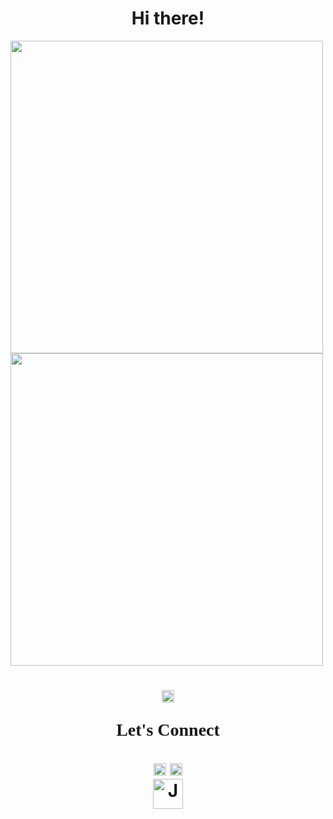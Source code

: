 
  
   <!---
GITHUB Streaks
--->
  
  <h1 align="center" font-family=Calibri"> Hi there!</h1>

 <!---
GITHUB STATS
--->
  <img align="center" src="https://github-readme-streak-stats.herokuapp.com/?user=mangoseeds&theme=github-light&show)"  width="500px"  />
  <img align="center" src="https://github-readme-stats.vercel.app/api?username=mangoseeds&theme=vue&show4&show_icons=true&hide_title=true&text_color=ffbfd8"  width="500px" />


<h1 align="center"> 
  <div>
    <img align="center" src="https://media.giphy.com/media/xEEzGpNOstpHkS9UaZ/giphy.gif" width="20px"> 
    <p style ="font-family:Calibri">Let's Connect</p> 
    <img align="center" src="https://media.giphy.com/media/xEEzGpNOstpHkS9UaZ/giphy.gif" width="20px"> 
    <img align="center" src="https://media.giphy.com/media/mN0ooWAdWOV7Xhq2TY/giphy.gif" width="20px">  
  </div>

  <div>
    <a href="https://www.linkedin.com/in/juyon-bae/">
      <img alt="Juyon's LinkedIn" title="LinkedIn" height="48" width="48" src="https://cdn.simpleicons.org/linkedin"></a>
  </div>
  


